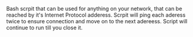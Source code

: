 Bash scrpit that can be used for anything on your network, that can be reached by it's Internet Protocol adderess. 
Scrpit will ping each aderess twice to ensure connection and move on to the next adereess. 
Script will continue to run till you close it. 

